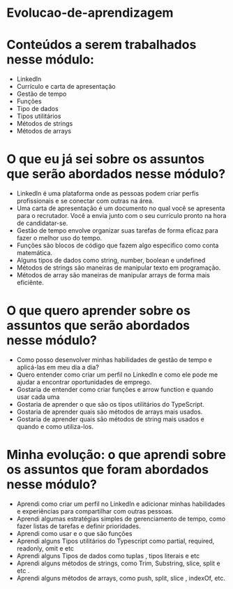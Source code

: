 # Evolucao-de-aprendizagem

# Conteúdos a serem trabalhados nesse módulo:

-	LinkedIn
-	Currículo e carta de apresentação
-	Gestão de tempo
- Funções
-	Tipo de dados 
-	Tipos utilitários 
-	Métodos de strings
-	Métodos de arrays


# O que eu já sei sobre os assuntos que serão abordados nesse módulo?

-	LinkedIn é uma plataforma onde as pessoas podem criar perfis profissionais e se conectar com outras na área.
-	Uma carta de apresentação é um documento no qual você se apresenta para o recrutador. Você a envia junto com o seu currículo pronto na hora de candidatar-se.
-	Gestão de tempo envolve organizar suas tarefas de forma eficaz para fazer o melhor uso do tempo.
-	Funções são blocos de código que fazem algo especifico como conta matemática.
-	Alguns tipos de dados como string, number, boolean e undefined  
-	Métodos de strings são maneiras de manipular texto em programação.
-	Métodos de array são maneiras de manipular arrays de forma mais eficiênte.

# O que quero aprender sobre os assuntos que serão abordados nesse módulo?

-	Como posso desenvolver minhas habilidades de gestão de tempo e aplicá-las em meu dia a dia?
-	Quero entender como criar um perfil no LinkedIn e como ele pode me ajudar a encontrar oportunidades de emprego.
-	Gostaria de entender como criar funções e arrow function e quando usar cada uma
-	Gostaria de aprender o que são os tipos utilitários  do TypeScript.
-	Gostaria de aprender quais são métodos de arrays mais usados.
-	Gostaria de aprender quais são métodos de string mais usados e quando e como utiliza-los.


# Minha evolução: o que aprendi sobre os assuntos que foram abordados nesse módulo?

-	Aprendi como criar um perfil no LinkedIn e adicionar minhas habilidades e experiências para compartilhar com outras pessoas.
-	Aprendi algumas estratégias simples de gerenciamento de tempo, como fazer listas de tarefas e definir prioridades.
-	Aprendi como usar e o que são funções
-	Aprendi alguns Tipos utilitários do Typescript como partial, required, readonly, omit e etc
-	Aprendi alguns Tipos de dados como tuplas , tipos literais e etc 
-	Aprendi alguns métodos de strings, como Trim, Substring, slice, split e etc .
-	Aprendi alguns métodos de arrays, como push, split, slice , indexOf, etc.


